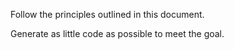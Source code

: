 Follow the principles outlined in this document.

Generate as little code as possible to meet the goal.
